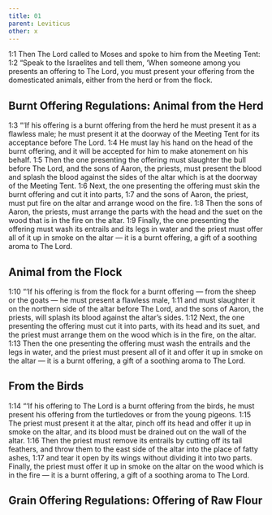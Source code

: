 ```yaml
---
title: 01
parent: Leviticus
other: x
---
```



<a name="1:1">1:1</a> Then The Lord called to Moses and spoke to him from the Meeting Tent: <a name="1:2">1:2</a> “Speak to the Israelites and tell them, ‘When someone among you presents an offering to The Lord, you must present your offering from the domesticated animals, either from the herd or from the flock.

## Burnt Offering Regulations: Animal from the Herd

<a name="1:3">1:3</a> “‘If his offering is a burnt offering from the herd he must present it as a flawless male; he must present it at the doorway of the Meeting Tent for its acceptance before The Lord. <a name="1:4">1:4</a> He must lay his hand on the head of the burnt offering, and it will be accepted for him to make atonement on his behalf. <a name="1:5">1:5</a> Then the one presenting the offering must slaughter the bull before The Lord, and the sons of Aaron, the priests, must present the blood and splash the blood against the sides of the altar which is at the doorway of the Meeting Tent. <a name="1:6">1:6</a> Next, the one presenting the offering must skin the burnt offering and cut it into parts, <a name="1:7">1:7</a> and the sons of Aaron, the priest, must put fire on the altar and arrange wood on the fire. <a name="1:8">1:8</a> Then the sons of Aaron, the priests, must arrange the parts with the head and the suet on the wood that is in the fire on the altar. <a name="1:9">1:9</a> Finally, the one presenting the offering must wash its entrails and its legs in water and the priest must offer all of it up in smoke on the altar — it is a burnt offering, a gift of a soothing aroma to The Lord.

## Animal from the Flock

<a name="1:10">1:10</a> “‘If his offering is from the flock for a burnt offering — from the sheep or the goats — he must present a flawless male, <a name="1:11">1:11</a> and must slaughter it on the northern side of the altar before The Lord, and the sons of Aaron, the priests, will splash its blood against the altar’s sides. <a name="1:12">1:12</a> Next, the one presenting the offering must cut it into parts, with its head and its suet, and the priest must arrange them on the wood which is in the fire, on the altar. <a name="1:13">1:13</a> Then the one presenting the offering must wash the entrails and the legs in water, and the priest must present all of it and offer it up in smoke on the altar — it is a burnt offering, a gift of a soothing aroma to The Lord.

## From the Birds

<a name="1:14">1:14</a> “‘If his offering to The Lord is a burnt offering from the birds, he must present his offering from the turtledoves or from the young pigeons. <a name="1:15">1:15</a> The priest must present it at the altar, pinch off its head and offer it up in smoke on the altar, and its blood must be drained out on the wall of the altar. <a name="1:16">1:16</a> Then the priest must remove its entrails by cutting off its tail feathers, and throw them to the east side of the altar into the place of fatty ashes, <a name="1:17">1:17</a> and tear it open by its wings without dividing it into two parts. Finally, the priest must offer it up in smoke on the altar on the wood which is in the fire — it is a burnt offering, a gift of a soothing aroma to The Lord.

## Grain Offering Regulations: Offering of Raw Flour